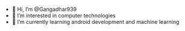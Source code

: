 - 👋 Hi, I’m @Gangadhar939
- 👀 I’m interested in computer technologies
- 🌱 I’m currently learning android development and machine learning


<!---
Gangadhar939/Gangadhar939 is a ✨ special ✨ repository because its `README.md` (this file) appears on your GitHub profile.
You can click the Preview link to take a look at your changes.
--->
